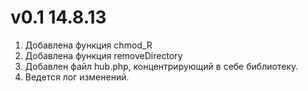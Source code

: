 v0.1	14.8.13
===============

1) Добавлена функция chmod_R
2) Добавлена функция removeDirectory
3) Добавлен файл hub.php, концентрирующий в себе библиотеку.
4) Ведется лог изменений.